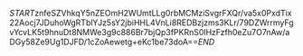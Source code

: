 $START$znfeSZVhkqY5nZEOmH2WUmtLLg0rbMCMziSvgrFXQr/va5x0PxdTix22Aocj7JDuhoWgRTblYJz5sY2jbiHHL4VnLi8REDBzjzms3KLr/79DZWrrmyFgvYcvLK5t9hnuDt8NMWe3g9c886Br7bjQp3fPKRnS0lHzFzfh0eZu7O7nAw/aDGy58Ze9Ug1DJFD/1cZoAewetg+eKc1be73doA==$END$